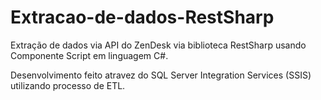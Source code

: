 # Extracao-de-dados-RestSharp

Extração de dados via API do ZenDesk via biblioteca RestSharp usando Componente Script em linguagem C#.

Desenvolvimento feito atravez do SQL Server Integration Services (SSIS) utilizando processo de ETL.																									
